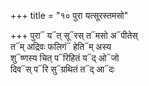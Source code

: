 +++
title = "१० पुरा यत्सूरस्तमसो"

+++
पुरा᳓ य᳓त् सू᳓रस् त᳓मसो अ᳓पीतेस्  
त᳓म् अद्रिवः फलिगं᳓ हेति᳓म् अस्य  
शु᳓ष्णस्य चित् प᳓रिहितं य᳓द् ओ᳓जो  
दिव᳓स् प᳓रि सु᳓ग्रथितं त᳓द् आ᳓दः